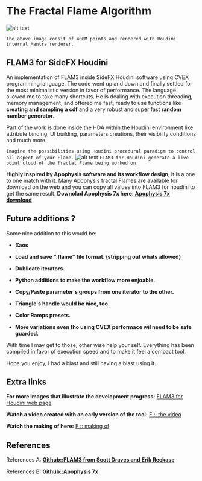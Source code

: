 # The Fractal Flame Algorithm
![alt text](https://github.com/alexnardini/FLAM3/blob/main/img/Stripes_01.jpg)

`The above image consit of 400M points and rendered with Houdini internal Mantra renderer.`


## FLAM3 for SideFX Houdini
An implementation of FLAM3 inside SideFX Houdini software using CVEX programming language.
The code went up and down and finally settled for the most minimalistic version in favor of performance.
The language allowed me to take many shortcuts. He is dealing with execution threading, memory management, and offered me
fast, ready to use functions like **creating and sampling a cdf** and a very robust and super fast
**random number generator**.

Part of the work is done inside the HDA within the Houdini environment
like attribute binding, UI building, parameters creations, their visibility conditions and much more.

`Imagine the possibilities using Houdini procedural paradigm to control all aspect of your Flame.`
![alt text](https://github.com/alexnardini/FLAM3/blob/main/img/FLAM3_Hviewport.jpg)
`FLAM3 for Houdini generate a live point cloud of the fractal Flame being worked on.`

**Highly inspired by Apophysis software and its workflow design**,
it is a one to one match with it.
Many Apophysis fractal Flames are available for download on the web
and you can copy all values into FLAM3 for houdini to get the same result.
**Downolad Apophysis 7x here**: [**Apophysis 7x download**](https://sourceforge.net/projects/apophysis7x/)

## Future additions ?

Some nice addition to this would be:

- **Xaos**

- **Load and save ".flame" file format. (stripping out whats allowed)**

- **Dublicate iterators.**

- **Python additions to make the workflow more enjoable.**
  
- **Copy/Paste parameter's groups from one iterator to the other.**
  
- **Triangle's handle would be nice, too.**
  
- **Color Ramps presets.**

- **More variations even tho using CVEX performace wil need to be safe guarded.**

With time I may get to those, other wise help your self.
Everything has been compiled in favor of execution speed and to make it feel a compact tool.

Hope you enjoy, I had a blast and still having a blast using it.

## Extra links
**For more images that illustrate the development progress:**
[FLAM3 for Houdini web page](https://alexnardini.net/flame-home/)

**Watch a video created with an early version of the tool:**
[F :: the video](https://vimeo.com/506501855)

**Watch the making of here:**
[F :: making of](https://vimeo.com/511517064)

## References
References A: [**Github::FLAM3 from Scott Draves and Erik Reckase**](https://github.com/scottdraves/flam3)

References B: [**Github::Apophysis 7x**](https://github.com/xyrus02/apophysis-7x)




